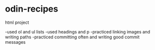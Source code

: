 # odin-recipes
html project

-used ol and ul lists
-used headings and p
-practiced linking images and writing paths
-practiced committing often and writing good commit messages
